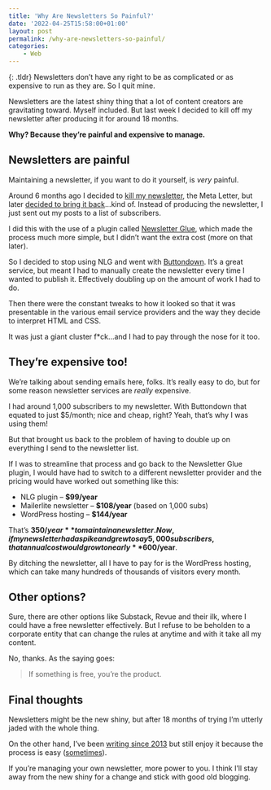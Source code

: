 ```yaml
---
title: 'Why Are Newsletters So Painful?'
date: '2022-04-25T15:58:00+01:00'
layout: post
permalink: /why-are-newsletters-so-painful/
categories:
    - Web
---
```

{: .tldr}
Newsletters don’t have any right to be as complicated or as expensive to run as they are. So I quit mine.

Newsletters are the latest shiny thing that a lot of content creators are gravitating toward. Myself included. But last week I decided to kill off my newsletter after producing it for around 18 months.

**Why? Because they’re painful and expensive to manage.**

## Newsletters are painful

Maintaining a newsletter, if you want to do it yourself, is *very* painful.

Around 6 months ago I decided to [kill my newsletter](/killing-the-meta-letter/), the Meta Letter, but later [decided to bring it back](/im-newslettering-again/)…kind of. Instead of producing the newsletter, I just sent out my posts to a list of subscribers.

I did this with the use of a plugin called [Newsletter Glue](https://newsletterglue.com), which made the process much more simple, but I didn’t want the extra cost (more on that later).

So I decided to stop using NLG and went with [Buttondown](https://buttondown.email). It’s a great service, but meant I had to manually create the newsletter every time I wanted to publish it. Effectively doubling up on the amount of work I had to do.

Then there were the constant tweaks to how it looked so that it was presentable in the various email service providers and the way they decide to interpret HTML and CSS.

It was just a giant cluster f\*ck…and I had to pay through the nose for it too.

## They’re expensive too!

We’re talking about sending emails here, folks. It’s really easy to do, but for some reason newsletter services are *really* expensive.

I had around 1,000 subscribers to my newsletter. With Buttondown that equated to just $5/month; nice and cheap, right? Yeah, that’s why I was using them!

But that brought us back to the problem of having to double up on everything I send to the newsletter list.

If I was to streamline that process and go back to the Newsletter Glue plugin, I would have had to switch to a different newsletter provider and the pricing would have worked out something like this:

- NLG plugin – **$99/year**
- Mailerlite newsletter – **$108/year** (based on 1,000 subs)
- WordPress hosting – **$144/year**

That’s **$350/year** to maintain a newsletter. Now, if my newsletter had a spike and grew to say 5,000 subscribers, that annual cost would grow to nearly **$600/year**.

By ditching the newsletter, all I have to pay for is the WordPress hosting, which can take many hundreds of thousands of visitors every month.

## Other options?

Sure, there are other options like Substack, Revue and their ilk, where I could have a free newsletter effectively. But I refuse to be beholden to a corporate entity that can change the rules at anytime and with it take all my content.

No, thanks. As the saying goes:

> If something is free, you’re the product.

## Final thoughts

Newsletters might be the new shiny, but after 18 months of trying I’m utterly jaded with the whole thing.

On the other hand, I’ve been [writing since 2013](/the-design-history-of-this-website/) but still enjoy it because the process is easy ([sometimes](/how-i-manage-jekyll-content/)).

If you’re managing your own newsletter, more power to you. I think I’ll stay away from the new shiny for a change and stick with good old blogging.